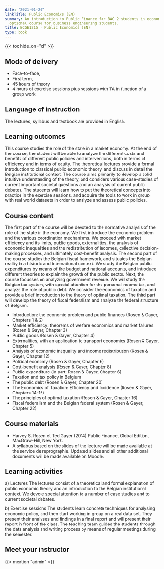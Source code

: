 ```yaml
---
date: "2021-01-24"
linkTitle: Public Economics (EN)
summary: An introduction to Public Finance for BAC 2 students in economics and business,
  optional course for business engineering students.
title: ECGE1215 - Public Economics (EN)
type: book
---
```


{{< toc hide_on="xl" >}}

## Mode of delivery

- Face-to-face, 
- First term, 
- 45 hours of theory 
- 4 hours of exercise sessions plus sessions with TA in function of a group work

## Language of instruction

The lectures, syllabus and textbook are provided in English. 

## Learning outcomes

This course studies the role of the state in a market economy. At the end of the course, the student will be able to analyze the different costs and benefits of different public policies and interventions, both in terms of efficiency and in terms of equity. The theoretical lectures provide a formal introduction to classical public economic theory, and discuss in detail the Belgian institutional context. The course aims primarily to develop a solid intuitive understanding of the theory, and considers various case-studies of current important societal questions and an analysis of current public debates. 
The students will learn how to put the theoretical concepts into practice in the exercise sessions, and acquire the tools to work in group with real world datasets in order to analyze and assess public policies. 




## Course content
The first part of the course will be devoted to the normative analysis of the role of the state in the economy. We first introduce the economic problem and the various coordination mechanisms.  We proceed with market efficiency and its limits, public goods, externalities, the analysis of economic inequalities and the redistribution of incomes, collective decision-making processes, and ultimately cost-benefit analysis. 
The second part of the course studies the Belgian fiscal framework, and situates the Belgian reality in a historic and international context. We study the Belgian public expenditures by means of the budget and national accounts, and introduce different theories to explain the growth of the public sector. Next, the course focusses on analyzing government revenue. We will study the Belgian tax system, with special attention for the personal income tax, and analyze the role of public debt. We consider the economics of taxation and provide a brief introduction to the theory of optimal taxation. 
The third part will develop the theory of fiscal federalism and analyze the federal structure of Belgium.

*  Introduction: the economic problem and public finances (Rosen & Gayer, Chapters 1 & 2)  
*  Market efficiency: theorems of welfare economics and market failures (Rosen & Gayer, Chapter 3)  
*  Public goods (Rosen & Gayer, Chapter 4)  
*  Externalities, with an application to transport economics (Rosen & Gayer, Chapter 5)  
*  Analysis of economic inequality and income redistribution (Rosen & Gayer, Chapter 12)  
*  Political economy (Rosen & Gayer, Chapter 6)  
*  Cost-benefit analysis (Rosen & Gayer, Chapter 8)  
*  Public expenditure (in part: Rosen & Gayer, Chapter 6)  
*  Taxation and tax policy in Belgium  
*  The public debt (Rosen & Gayer, Chapter 20)  
*  The Economics of Taxation: Efficiency and Incidence (Rosen & Gayer, Chapters 14-15)  
*  The principles of optimal taxation (Rosen & Gayer, Chapter 16)  
*  Fiscal federalism and the Belgian federal system (Rosen & Gayer, Chapter 22)  


## Course materials
-  Harvey S. Rosen et Ted Gayer (2014) Public Finance, Global Edition, MacGraw-Hill, New York.  
-  A syllabus based on the slides of the lecture will be made available at the service de reprographie. Updated slides and all other additional documents will be made available on Moodle.


## Learning activities
a)	Lectures
The lectures consist of a theoretical and formal explanation of public economic theory and an introduction to the Belgian institutional context. We devote special attention to a number of case studies and to current societal debates.  

b)	Exercise sessions
The students learn concrete techniques for analysing economic policy, and then start working in group on a real data set. They present their analyses and findings in a final report and will present their report in front of the class. The teaching team guides the students through the data analysis and writing process by means of regular meetings during the semester.  
 

## Meet your instructor

{{< mention "admin" >}}

